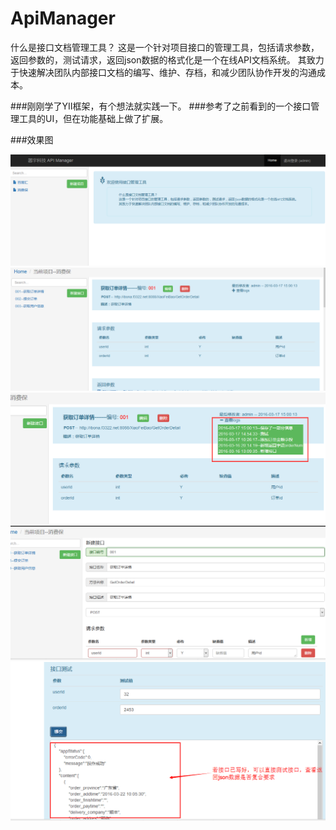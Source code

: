 # ApiManager
什么是接口文档管理工具？
这是一个针对项目接口的管理工具，包括请求参数，返回参数的，测试请求，返回json数据的格式化是一个在线API文档系统。
其致力于快速解决团队内部接口文档的编写、维护、存档，和减少团队协作开发的沟通成本。

###刚刚学了YII框架，有个想法就实践一下。
###参考了之前看到的一个接口管理工具的UI，但在功能基础上做了扩展。

###效果图

![res1](/img/aaa.png)
![res2](/img/bbb.png)
![res3](/img/ccc.png)
![res4](/img/ddd.png)
![res5](/img/eee.png)